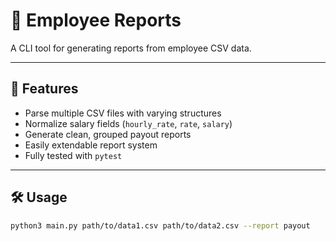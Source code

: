# 🧾 Employee Reports

A CLI tool for generating reports from employee CSV data.

---

## 🚀 Features

- Parse multiple CSV files with varying structures
- Normalize salary fields (`hourly_rate`, `rate`, `salary`)
- Generate clean, grouped payout reports
- Easily extendable report system
- Fully tested with `pytest`

---

## 🛠 Usage

```bash
python3 main.py path/to/data1.csv path/to/data2.csv --report payout
```
